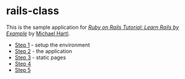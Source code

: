 rails-class
===========

This is the sample application for
[*Ruby on Rails Tutorial: Learn Rails by Example*](http://railstutorial.org/)
by [Michael Hartl](http://michaelhartl.com/).

* [Step 1](step1.md) - setup the environment 
* [Step 2](step2.md) - the application
* [Step 3](step3.md) - static pages
* [Step 4](step4.md)
* [Step 5](step5.md)